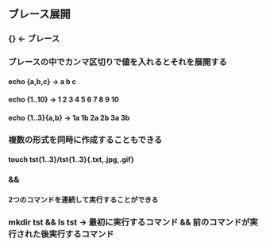 ## ブレース展開
### {}   ←   ブレース
### ブレースの中でカンマ区切りで値を入れるとそれを展開する
#### echo {a,b,c}   →   a b c
#### echo {1..10}   →   1 2 3 4 5 6 7 8 9 10
#### echo {1..3}{a,b}   →   1a 1b 2a 2b 3a 3b
### 複数の形式を同時に作成することもできる
#### touch tst{1..3}/tst{1..3}{.txt,.jpg,.gif}
### &&
#### 2つのコマンドを連続して実行することができる
### mkdir tst && ls tst   →   最初に実行するコマンド && 前のコマンドが実行された後実行するコマンド

